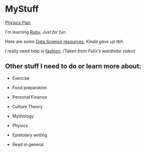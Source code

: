 # MyStuff

[Physics Plan](PhysicsBS.htm)

I'm learning [Ruby.](Ruby/home.md) *Just for fun.*

Here are some [Data Science resources.](ML.md) *Kinda gave up tbh.*

I really need help in [fashion.](Clothing.md) *(Taken from Felix's wardrobe video)*

## Other stuff I need to do or learn more about:

- Exercise
- Food preparation
- Personal Finance

- Culture Theory
- Mythology
- Physics
- Epistolary writing
- Read in general